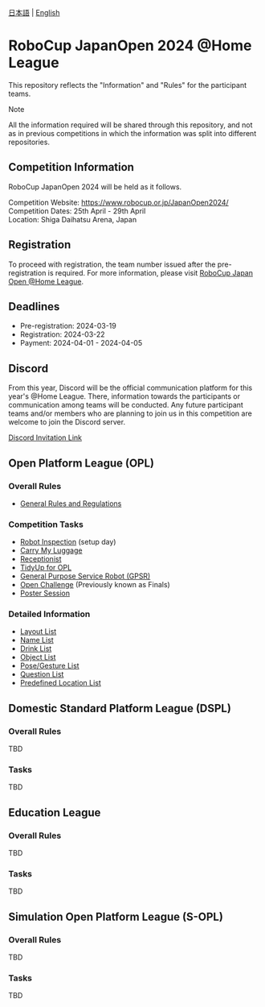 [日本語](README.md) | [English](README_en.md)

# RoboCup JapanOpen 2024 @Home League

This repository reflects the "Information" and "Rules" for the participant teams.

> [!NOTE]  
> All the information required will be shared through this repository, 
and not as in previous competitions in which the information was split into different repositories.


## Competition Information

RoboCup JapanOpen 2024 will be held as it follows.
  
Competition Website: https://www.robocup.or.jp/JapanOpen2024/  
Competition Dates: 25th April - 29th April  
Location: Shiga Daihatsu Arena, Japan  

## Registration
To proceed with registration, the team number issued after the pre-registration is required. For more information, please visit [RoboCup Japan Open @Home League](https://sites.google.com/site/robocuphomejapan/japanopen2024).

## Deadlines
- Pre-registration: 2024-03-19
- Registration: 2024-03-22
- Payment: 2024-04-01 - 2024-04-05


## Discord

From this year, Discord will be the official communication platform for this year's @Home League.
There, information towards the participants or communication among teams will be conducted.
Any future participant teams and/or members who are planning to join us in this competition are welcome to join the Discord server.

[Discord Invitation Link](https://discord.gg/8gJYJqUVZA)


## Open Platform League (OPL)

### Overall Rules

- [General Rules and Regulations](rules/OPL/gr_en.md)

### Competition Tasks

- [Robot Inspection](rules/OPL/ri_en.md) (setup day)
- [Carry My Luggage](rules/OPL/cml_en.md)
- [Receptionist](rules/OPL/rc_en.md)
- [TidyUp for OPL](rules/OPL/tu_en.md)
- [General Purpose Service Robot (GPSR)](rules/OPL/gpsr_en.md)
- [Open Challenge](rules/OPL/oc_en.md) (Previously known as Finals)
- [Poster Session](rules/OPL/ps_en.md)

### Detailed Information

- [Layout List](rules/OPL/sd/layout_list.md)
- [Name List](rules/OPL/sd/name_list.md)
- [Drink List](rules/OPL/sd/drink_list.md)
- [Object List](rules/OPL/sd/object_info.md)
- [Pose/Gesture List](rules/OPL/sd/pose_gesture_list.md)
- [Question List](rules/OPL/sd/question_list.md)
- [Predefined Location List](rules/OPL/sd/pd_loc_list.md)


## Domestic Standard Platform League (DSPL)

### Overall Rules
TBD

### Tasks
TBD


## Education League

### Overall Rules
TBD

### Tasks
TBD


## Simulation Open Platform League (S-OPL)

### Overall Rules
TBD

### Tasks
TBD
